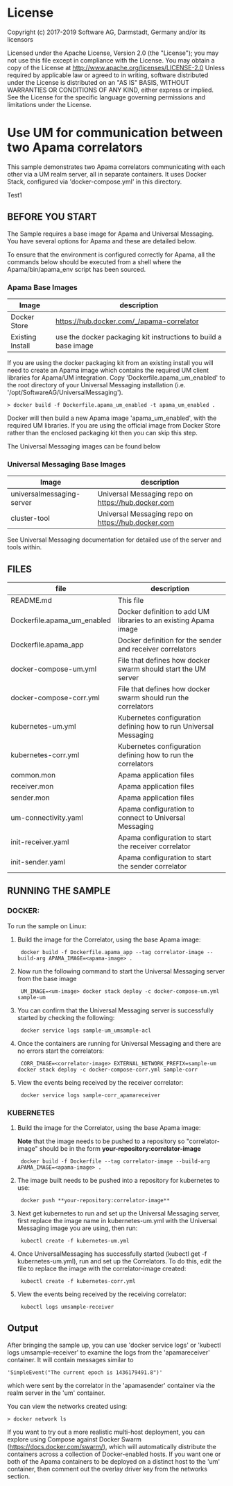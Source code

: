 License
=======
Copyright (c) 2017-2019 Software AG, Darmstadt, Germany and/or its licensors

Licensed under the Apache License, Version 2.0 (the "License"); you may not use this
file except in compliance with the License. You may obtain a copy of the License at
http://www.apache.org/licenses/LICENSE-2.0
Unless required by applicable law or agreed to in writing, software distributed under the
License is distributed on an "AS IS" BASIS, WITHOUT WARRANTIES OR CONDITIONS OF ANY KIND,
either express or implied. 
See the License for the specific language governing permissions and limitations under the License.


Use UM for communication between two Apama correlators
======================================================
This sample demonstrates two Apama correlators communicating with each other
via a UM realm server, all in separate containers. It uses Docker Stack,
configured via 'docker-compose.yml' in this directory.

Test1
## BEFORE YOU START 

The Sample requires a base image for Apama and Universal Messaging. You have
several options for Apama and these are detailed below.

To ensure that the environment is configured correctly for Apama, all the 
commands below should be executed from a shell where the Apama/bin/apama_env 
script has been sourced.

### Apama Base Images
| Image                     |description                                                         |
|---------------------------|--------------------------------------------------------------------|
|Docker Store               | https://hub.docker.com/_/apama-correlator                   |
|Existing Install           | use the docker packaging kit instructions to build a base image    |

If you are using the docker packaging kit from an existing install you will
need to create an Apama image which contains the required UM client libraries
for Apama/UM integration. Copy 'Dockerfile.apama_um_enabled' to the root
directory of your Universal Messaging installation (i.e.
'/opt/SoftwareAG/UniversalMessaging').

    > docker build -f Dockerfile.apama_um_enabled -t apama_um_enabled .

Docker will then build a new Apama image 'apama_um_enabled', with the required
UM libraries. If you are using the official image from Docker Store rather
than the enclosed packaging kit then you can skip this step.

The Universal Messaging images can be found below 

### Universal Messaging Base Images
| Image                     |description                                                         |
|---------------------------|--------------------------------------------------------------------|
|universalmessaging-server  | Universal Messaging repo on https://hub.docker.com               |
|cluster-tool               | Universal Messaging repo on https://hub.docker.com               |

See Universal Messaging documentation for detailed use of the server and tools within.

## FILES
| file                       |description                                                         |
|----------------------------|--------------------------------------------------------------------|
|README.md                   | This file                                                          |
|Dockerfile.apama_um_enabled | Docker definition to add UM libraries to an existing Apama image   |
|Dockerfile.apama_app        | Docker definition for the sender and receiver correlators          |
|docker-compose-um.yml       | File that defines how docker swarm should start the UM server      |
|docker-compose-corr.yml     | File that defines how docker swarm should run the correlators      |
|kubernetes-um.yml           | Kubernetes configuration defining how to run Universal Messaging   |
|kubernetes-corr.yml         | Kubernetes configuration defining how to run the correlators       |
|common.mon                  | Apama application files                                            |
|receiver.mon                | Apama application files                                            |
|sender.mon                  | Apama application files                                            |
|um-connectivity.yaml        | Apama configuration to connect to Universal Messaging              |
|init-receiver.yaml          | Apama configuration to start the receiver correlator               |
|init-sender.yaml            | Apama configuration to start the sender correlator                 |

## RUNNING THE SAMPLE

### DOCKER:
To run the sample on Linux:

1. Build the image for the Correlator, using the base Apama image:

        docker build -f Dockerfile.apama_app --tag correlator-image --build-arg APAMA_IMAGE=<apama-image> .
 
2. Now run the following command to start the Universal Messaging server from the base image
    
        UM_IMAGE=<um-image> docker stack deploy -c docker-compose-um.yml sample-um
   
3. You can confirm that the Universal Messaging server is successfully started by checking the following:
 
        docker service logs sample-um_umsample-acl

4. Once the containers are running for Universal Messaging and there are no errors start the correlators:
 
        CORR_IMAGE=<correlator-image> EXTERNAL_NETWORK_PREFIX=sample-um docker stack deploy -c docker-compose-corr.yml sample-corr

5. View the events being received by the receiver correlator:

        docker service logs sample-corr_apamareceiver

### KUBERNETES

1. Build the image for the Correlator, using the base Apama image:

	 __Note__ that the image needs to be pushed to a repository so
	 "correlator-image" should be in the form
	 **your-repository:correlator-image**

        docker build -f Dockerfile --tag correlator-image --build-arg APAMA_IMAGE=<apama-image> .

2. The image built needs to be pushed into a repository for kubernetes to use:

        docker push **your-repository:correlator-image**

3. Next get kubernetes to run and set up the Universal Messaging server, first
	replace the image name in kubernetes-um.yml with the Universal Messaging
	image you are using, then run:

        kubectl create -f kubernetes-um.yml

4. Once UniversalMessaging has successfully started (kubectl get -f
	kubernetes-um.yml), run and set up the Correlators.  To do this, edit the
   file to replace the image with the correlator-image created:

        kubectl create -f kubernetes-corr.yml

5. View the events being received by the receiving correlator:

        kubectl logs umsample-receiver

Output
------

After bringing the sample up, you can use 'docker service logs' or 'kubectl
logs umsample-receiver' to examine the logs from the 'apamareceiver' container. It will
contain messages similar to 

    'SimpleEvent("The current epoch is 1436179491.8")'

which were sent by the correlator in the 'apamasender' container via the realm
server in the 'um' container.

You can view the networks created using:

    > docker network ls

If you want to try out a more realistic multi-host deployment, you can explore
using Compose against Docker Swarm (https://docs.docker.com/swarm/), which
will automatically distribute the containers across a collection of
Docker-enabled hosts. If you want one or both of the Apama containers to be
deployed on a distinct host to the 'um' container, then comment out the overlay
driver key from the networks section.

